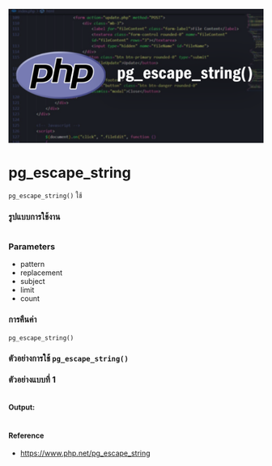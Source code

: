 ![](images/day5.png)

# pg_escape_string

`pg_escape_string()` ใช้ 

### รูปแบบการใช้งาน

```php 

```

### Parameters 

- pattern
- replacement
- subject
- limit
- count

### การคืนค่า

`pg_escape_string()` 

### ตัวอย่างการใช้ `pg_escape_string()`

### ตัวอย่างแบบที่ 1

```php 

```
#### Output: 

```bash

```

#### Reference
- https://www.php.net/pg_escape_string